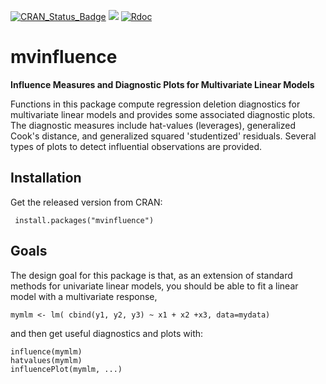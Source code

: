 [![CRAN_Status_Badge](http://www.r-pkg.org/badges/version/mvinfluence)](https://cran.r-project.org/package=mvinfluence)
[![](http://cranlogs.r-pkg.org/badges/grand-total/mvinfluence)](https://cran.r-project.org/package=mvinfluence)
[![Rdoc](http://www.rdocumentation.org/badges/version/mvinfluence)](http://www.rdocumentation.org/packages/mvinfluence)



# mvinfluence
**Influence Measures and Diagnostic Plots for Multivariate Linear Models**

Functions in this package compute regression deletion diagnostics for multivariate linear models and provides some associated
diagnostic plots.  The diagnostic measures include hat-values (leverages), generalized Cook's distance, and
generalized squared 'studentized' residuals.  Several types of plots to detect influential observations are
provided.

## Installation

Get the released version from CRAN:

     install.packages("mvinfluence")

## Goals

The design goal for this package is that, as an extension of standard methods for univariate linear models, you should
be able to fit a linear model with a multivariate response,

    mymlm <- lm( cbind(y1, y2, y3) ~ x1 + x2 +x3, data=mydata)

and then get useful diagnostics and plots with:

    influence(mymlm)
    hatvalues(mymlm)
    influencePlot(mymlm, ...)  




